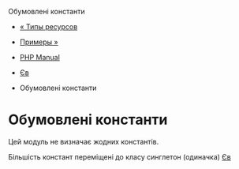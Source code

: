 Обумовлені константи

-   [« Типы ресурсов](ev.resources.html)
    
-   [Примеры »](ev.examples.html)
    
-   [PHP Manual](index.html)
    
-   [Єв](book.ev.html)
    
-   Обумовлені константи
    

# Обумовлені константи

Цей модуль не визначає жодних константів.

Більшість констант переміщені до класу синглетон (одиначка) [Єв](class.ev.html)